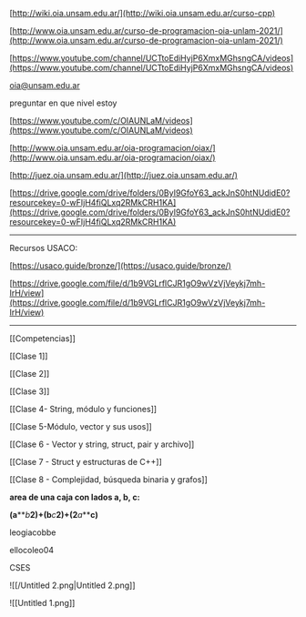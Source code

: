 [http://wiki.oia.unsam.edu.ar/](http://wiki.oia.unsam.edu.ar/curso-cpp)

[http://www.oia.unsam.edu.ar/curso-de-programacion-oia-unlam-2021/](http://www.oia.unsam.edu.ar/curso-de-programacion-oia-unlam-2021/)

[https://www.youtube.com/channel/UCTtoEdiHyjP6XmxMGhsngCA/videos](https://www.youtube.com/channel/UCTtoEdiHyjP6XmxMGhsngCA/videos)

oia@unsam.edu.ar

preguntar en que nivel estoy

[https://www.youtube.com/c/OIAUNLaM/videos](https://www.youtube.com/c/OIAUNLaM/videos)

[http://www.oia.unsam.edu.ar/oia-programacion/oiax/](http://www.oia.unsam.edu.ar/oia-programacion/oiax/)

[http://juez.oia.unsam.edu.ar/](http://juez.oia.unsam.edu.ar/)

[https://drive.google.com/drive/folders/0ByI9GfoY63_ackJnS0htNUdidE0?resourcekey=0-wFIjH4fiQLxq2RMkCRH1KA](https://drive.google.com/drive/folders/0ByI9GfoY63_ackJnS0htNUdidE0?resourcekey=0-wFIjH4fiQLxq2RMkCRH1KA)

---

Recursos USACO:

[https://usaco.guide/bronze/](https://usaco.guide/bronze/)

[https://drive.google.com/file/d/1b9VGLrflCJR1gO9wVzVjVeykj7mh-IrH/view](https://drive.google.com/file/d/1b9VGLrflCJR1gO9wVzVjVeykj7mh-IrH/view)

---

[[Competencias]]

[[Clase 1]]

[[Clase 2]]

[[Clase 3]]

[[Clase 4- String, módulo y funciones]]

[[Clase 5-Módulo, vector y sus usos]]

[[Clase 6 - Vector y string, struct, pair y archivo]]

[[Clase 7 - Struct y estructuras de C++]]

[[Clase 8 - Complejidad, búsqueda binaria y grafos]]

**area de una caja con lados a, b, c:**

**(a****_b_****2)+(b****_c_****2)+(2****_a_****c)**

leogiacobbe

ellocoleo04

CSES

![[/Untitled 2.png|Untitled 2.png]]

![[Untitled 1.png]]
